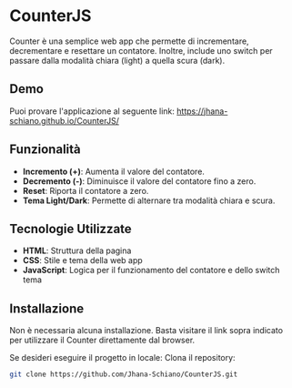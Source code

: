 # CounterJS
Counter è una semplice web app che permette di incrementare, decrementare e resettare un contatore. Inoltre, include uno switch per passare dalla modalità chiara (light) a quella scura (dark).

## Demo
Puoi provare l'applicazione al seguente link: https://jhana-schiano.github.io/CounterJS/

## Funzionalità
- **Incremento (+)**: Aumenta il valore del contatore.
- **Decremento (-)**: Diminuisce il valore del contatore fino a zero.
- **Reset**: Riporta il contatore a zero.
- **Tema Light/Dark**: Permette di alternare tra modalità chiara e scura.

## Tecnologie Utilizzate
- **HTML**: Struttura della pagina
- **CSS**: Stile e tema della web app
- **JavaScript**: Logica per il funzionamento del contatore e dello switch tema

## Installazione
Non è necessaria alcuna installazione. Basta visitare il link sopra indicato per utilizzare il Counter direttamente dal browser.

Se desideri eseguire il progetto in locale:
Clona il repository:
   ```bash
   git clone https://github.com/Jhana-Schiano/CounterJS.git
   ```



